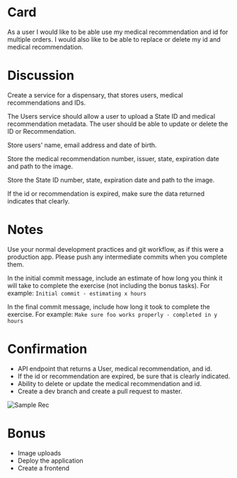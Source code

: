 # Card
As a user I would like to be able use my medical recommendation and id for multiple orders. I would also like to be able to replace or delete my id and medical recommendation.

# Discussion
Create a service for a dispensary, that stores users, medical recommendations and IDs.

The Users service should allow a user to upload a State ID and medical recommendation metadata. The user should be able to update or delete the ID or Recommendation.

Store users' name, email address and date of birth.

Store the medical recommendation number, issuer, state, expiration date and path to the image.

Store the State ID number, state, expiration date and path to the image.

If the id or recommendation is expired, make sure the data returned indicates that clearly.

# Notes 
Use your normal development practices and git workflow, as if this were a production app.
Please push any intermediate commits when you complete them.

In the initial commit message, include an estimate of how long you think it will take to complete the exercise (not including the bonus tasks).
For example: `Initial commit - estimating x hours`

In the final commit message, include how long it took to complete the exercise.
For example: `Make sure foo works properly - completed in y hours`

# Confirmation
* API endpoint that returns a User, medical recommendation, and id.
* If the id or recommendation are expired, be sure that is clearly indicated.
* Ability to delete or update the medical recommendation and id.
* Create a dev branch and create a pull request to master.

![Sample Rec](image2.gif)

# Bonus
* Image uploads
* Deploy the application
* Create a frontend
